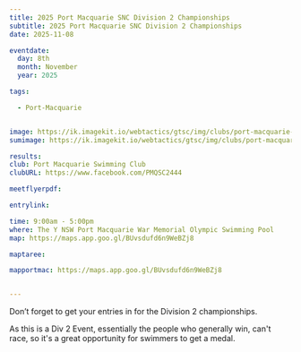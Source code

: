 ```yaml
---
title: 2025 Port Macquarie SNC Division 2 Championships
subtitle: 2025 Port Macquarie SNC Division 2 Championships
date: 2025-11-08

eventdate:
  day: 8th
  month: November
  year: 2025

tags:

  - Port-Macquarie


image: https://ik.imagekit.io/webtactics/gtsc/img/clubs/port-macquarie-swimming-club-600x400.jpg
sumimage: https://ik.imagekit.io/webtactics/gtsc/img/clubs/port-macquarie-swimming-club-400x600.jpg

results: 
club: Port Macquarie Swimming Club
clubURL: https://www.facebook.com/PMQSC2444

meetflyerpdf: 

entrylink: 

time: 9:00am - 5:00pm
where: The Y NSW Port Macquarie War Memorial Olympic Swimming Pool
map: https://maps.app.goo.gl/BUvsdufd6n9WeBZj8

maptaree:

mapportmac: https://maps.app.goo.gl/BUvsdufd6n9WeBZj8


---
```




Don’t forget to get your entries in for the Division 2 championships. 

As this is a Div 2 Event, essentially the people who generally win, can't race, so it's a great opportunity for swimmers to get a medal.
